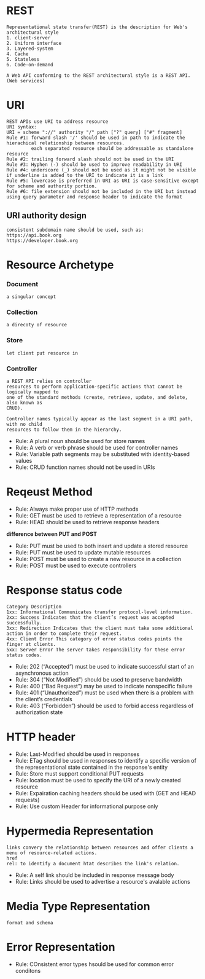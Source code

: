 # REST
    Representational state transfer(REST) is the description for Web's architectural style
    1. client-server
    2. Uniform interface
    3. Layered-system
    4. Cache
    5. Stateless
    6. Code-on-demand
    
    A Web API conforming to the REST architectural style is a REST API. (Web services)
    
# URI
    REST APIs use URI to address resource
    URI syntax:
    URI = scheme "://" authority "/" path ["?" query] ["#" fragment]
    Rule #1: forward slash '/' should be used in path to indicate the hierachical relationship between resources.
             each separated resource should be addressable as standalone resource
    Rule #2: trailing forward slash should not be used in the URI
    Rule #3: Hyphen (-) should be used to improve readability in URI
    Rule #4: underscore (_) should not be used as it might not be visible if underline is added to the URI to indicate it is a link
    Rule #5: lowercase is preferred in URI as URI is case-sensitive except for scheme and authority portion.
    Rule #6: file extension should not be included in the URI but instead using query parameter and response header to indicate the format
    
## URI authority design
    consistent subdomain name should be used, such as:
    https://api.book.org
    https://developer.book.org
    
    
# Resource Archetype
### Document
    a singular concept

### Collection
    a direcoty of resource
    
### Store
    let client put resource in
    
### Controller
    a REST API relies on controller
    resources to perform application-specific actions that cannot be logically mapped to
    one of the standard methods (create, retrieve, update, and delete, also known as
    CRUD).
    
    Controller names typically appear as the last segment in a URI path, with no child
    resources to follow them in the hierarchy.
    
  * Rule: A plural noun should be used for store names
  * Rule: A verb or verb phrase should be used for controller names
  * Rule: Variable path segments may be substituted with identity-based
values
  * Rule: CRUD function names should not be used in URIs

# Reqeust Method
  * Rule: Always make proper use of HTTP methods
  * Rule: GET must be used to retrieve a representation of a resource
  * Rule: HEAD should be used to retrieve response headers
  
  **difference between PUT and POST**
  * Rule: PUT must be used to both insert and update a stored resource
  * Rule: PUT must be used to update mutable resources
  * Rule: POST must be used to create a new resource in a collection
  * Rule: POST must be used to execute controllers

# Response status code
    Category Description
    1xx: Informational Communicates transfer protocol-level information.
    2xx: Success Indicates that the client’s request was accepted successfully.
    3xx: Redirection Indicates that the client must take some additional action in order to complete their request.
    4xx: Client Error This category of error status codes points the finger at clients.
    5xx: Server Error The server takes responsibility for these error status codes.

  * Rule: 202 (“Accepted”) must be used to indicate successful start of an
asynchronous action
  * Rule: 304 (“Not Modified”) should be used to preserve bandwidth
  * Rule: 400 (“Bad Request”) may be used to indicate nonspecific failure
  * Rule: 401 (“Unauthorized”) must be used when there is a problem with the
client’s credentials
  * Rule: 403 (“Forbidden”) should be used to forbid access regardless of
authorization state

# HTTP header
  * Rule: Last-Modified should be used in responses
  * Rule: ETag should be used in responses to identify a specific version of the representational state contained in the response's entity
  * Rule: Store must support conditional PUT requests
  * Rule: location must be used to specify the URI of a newly created resource
  * Rule: Expairation caching headers should be used with  (GET and HEAD requests)
  * Rule: Use custom Header for informational purpose only
  
# Hypermedia Representation 
    links convery the relationship between resources and offer clients a menu of resource-related actions.
    href
    rel: to identify a document htat describes the link's relation.
  * Rule: A self link should be included in response message body
  * Rule: Links should be used to advertise a resource's avalable actions
  
# Media Type Representation
    format and schema
    
# Error Representation
  * Rule: COnsistent error types hsould be used for common error conditons
